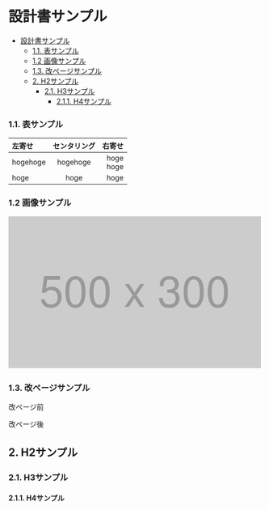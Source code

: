 <link href="../css/markdown.css" rel="stylesheet"></link>

# 設計書サンプル

- [設計書サンプル](#設計書サンプル)
    - [1.1. 表サンプル](#11-表サンプル)
    - [1.2 画像サンプル](#12-画像サンプル)
    - [1.3. 改ページサンプル](#13-改ページサンプル)
  - [2. H2サンプル](#2-h2サンプル)
    - [2.1. H3サンプル](#21-h3サンプル)
      - [2.1.1. H4サンプル](#211-h4サンプル)

### 1.1. 表サンプル

| 左寄せ   | センタリング |       右寄せ |
| :------- | :----------: | -----------: |
| hogehoge |   hogehoge   | hoge<br>hoge |
| hoge     |     hoge     |         hoge |

### 1.2 画像サンプル
<img src="../images/sample.png" height="300">

### 1.3. 改ページサンプル

改ページ前
<div style="page-break-before:always"></div>
改ページ後

## 2. H2サンプル

### 2.1. H3サンプル

#### 2.1.1. H4サンプル
